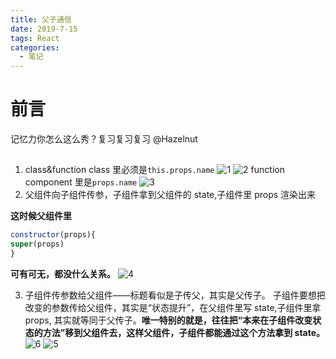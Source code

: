 ```yaml
---
title: 父子通信
date: 2019-7-15
tags: React
categories:
  - 笔记
---
```


# 前言

记忆力你怎么这么秀？复习复习复习 @Hazelnut

##

1. class&function
   class 里必须是`this.props.name`
   ![1](/asset-an-image/l.png)
   ![2](/asset-an-image/2.png)
   function component 里是`props.name`
   ![3](/asset-an-image/3.png)
2. 父组件向子组件传参，子组件拿到父组件的 state,子组件里 props 渲染出来

**这时候父组件里**

```js
constructor(props){
super(props)
}
```

**可有可无，都没什么关系。**
![4](/asset-an-image/4.png)

3. 子组件传参数给父组件——标题看似是子传父，其实是父传子。
   子组件要想把改变的参数传给父组件，其实是“状态提升”，在父组件里写 state,子组件里拿 props, 其实就等同于父传子。**唯一特别的就是，往往把“本来在子组件改变状态的方法”移到父组件去，这样父组件，子组件都能通过这个方法拿到 state。**
   ![6](/asset-an-image/6.png)
   ![5](/asset-an-image/5.png)
